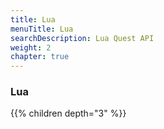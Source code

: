 ```yaml
---
title: Lua
menuTitle: Lua
searchDescription: Lua Quest API
weight: 2
chapter: true
---
```


### Lua

{{% children depth="3" %}}